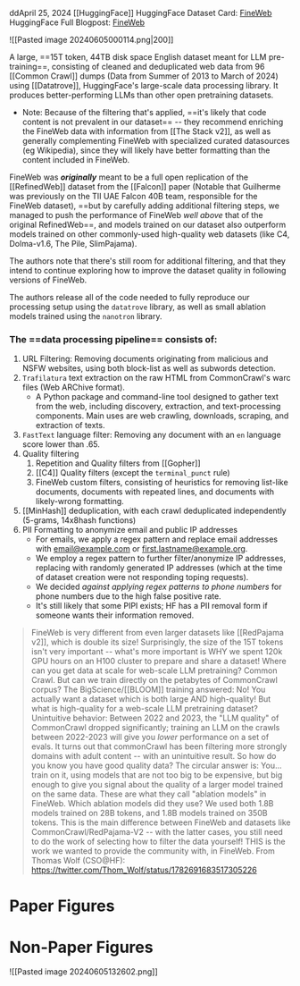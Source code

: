 ddApril 25, 2024
[[HuggingFace]]
HuggingFace Dataset Card: [FineWeb](https://huggingface.co/datasets/HuggingFaceFW/fineweb/blob/main/README.md)
HuggingFace Full Blogpost: [FineWeb](https://huggingface.co/spaces/HuggingFaceFW/blogpost-fineweb-v1)

![[Pasted image 20240605000114.png|200]]


A large, ==15T token, 44TB disk space English dataset meant for LLM pre-training==, consisting of cleaned and deduplicated web data from 96 [[Common Crawl]] dumps (Data from Summer of 2013 to March of 2024) using [[Datatrove]], HuggingFace's large-scale data processing library. It produces better-performing LLMs than other open pretraining datasets.
- Note: Because of the filtering that's applied, ==it's likely that code content is not prevalent in our dataset== -- they recommend enriching the FineWeb data with information from [[The Stack v2]], as well as generally complementing FineWeb with specialized curated datasources (eg Wikipedia), since they will likely have better formatting than the content included in FineWeb.

FineWeb was ***originally*** meant to be a full open replication of the [[RefinedWeb]] dataset from the [[Falcon]] paper (Notable that Guilherme was previously on the TII UAE Falcon 40B team, responsible for the FineWeb dataset), ==but by carefully adding additional filtering steps, we managed to push the performance of FineWeb *well above* that of the original RefinedWeb==, and models trained on our dataset also outperform models trained on other commonly-used high-quality web datasets (like C4, Dolma-v1.6, The Pile, SlimPajama).

The authors note that there's still room for additional filtering, and that they intend to continue exploring how to improve the dataset quality in following versions of FineWeb.

The authors release all of the code needed to fully reproduce our processing setup using the `datatrove` library, as well as small ablation models trained using the `nanotron` library.

### The ==data processing pipeline== consists of:
1. URL Filtering: Removing documents originating from malicious and NSFW websites, using both block-list as well as subwords detection.
2. `Trafilatura` text extraction on the raw HTML from CommonCrawl's warc files (Web ARChive format). 
	- A Python package and command-line tool designed to gather text from the web, including discovery, extraction, and text-processing components. Main uses are web crawling, downloads, scraping, and extraction of texts.
3. `FastText` language filter: Removing any document with an `en` language score lower than .65.
4. Quality filtering
	1. Repetition and Quality filters from [[Gopher]]
	2. [[C4]] Quality filters (except the `terminal_punct` rule)
	3. FineWeb custom filters, consisting of heuristics for removing list-like documents, documents with repeated lines, and documents with likely-wrong formatting.
5. [[MinHash]] deduplication, with each crawl deduplicated independently (5-grams, 14x8hash functions)
6. PII Formatting to anonymize email and public IP addresses
	- For emails, we apply a regex pattern and replace email addresses with email@example.com or first.lastname@example.org. 
	- We employ a regex pattern to further filter/anonymize IP addresses, replacing with randomly generated IP addresses (which at the time of dataset creation were not responding toping requests).
	- We decided *against applying regex patterns to phone numbers* for phone numbers due to the high false positive rate.
	- It's still likely that some PIPI exists; HF has a PII removal form if someone wants their information removed.


> FineWeb is very different from even larger datasets like [[RedPajama v2]], which is double its size! Surprisingly, the size of the 15T tokens isn't very important -- what's more important is WHY we spent 120k GPU hours on an H100 cluster to prepare and share a dataset!
> Where can you get data at scale for web-scale LLM pretraining? Common Crawl. But can we train directly on the petabytes of CommonCrawl corpus? The BigScience/[[BLOOM]] training answered: No! You actually want a dataset which is both large AND high-quality! But what is high-quality for a web-scale LLM pretraining dataset?
> Unintuitive behavior: Between 2022 and 2023, the "LLM quality" of CommonCrawl dropped significantly; training an LLM on the crawls between 2022-2023 will give you *lower* performance on a set of evals. It turns out that commonCrawl has been filtering more strongly domains with adult content -- with an unintuitive result.
> So how do you know you have good quality data? The circular answer is: You... train on it, using models that are not too big to be expensive, but big enough to give you signal about the quality of a larger model trained on the same data. These are what they call "ablation models" in FineWeb.
> Which ablation models did they use? We used both 1.8B models trained on 28B tokens, and 1.8B models trained on 350B tokens.
> This is the main difference between FineWeb and datasets like CommonCrawl/RedPajama-V2 -- with the latter cases, you still need to do the work of selecting how to filter the data yourself! THIS is the work we wanted to provide the community with, in FineWeb.
> From Thomas Wolf (CSO@HF): https://twitter.com/Thom_Wolf/status/1782691683517305226


# Paper Figures


# Non-Paper Figures
![[Pasted image 20240605132602.png]]
